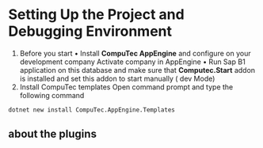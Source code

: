 # Setting Up the Project and Debugging Environment
1)	Before you start 
•	Install **CompuTec AppEngine** and configure on your development company Activate company in AppEngine 
•	Run Sap B1 application on this database and make sure that **Computec.Start**  addon is installed and set this addon to start manually ( dev Mode) 
2)	Install CompuTec templates
Open command prompt and type the following command 
```batch
dotnet new install CompuTec.AppEngine.Templates
```
## about the plugins 
